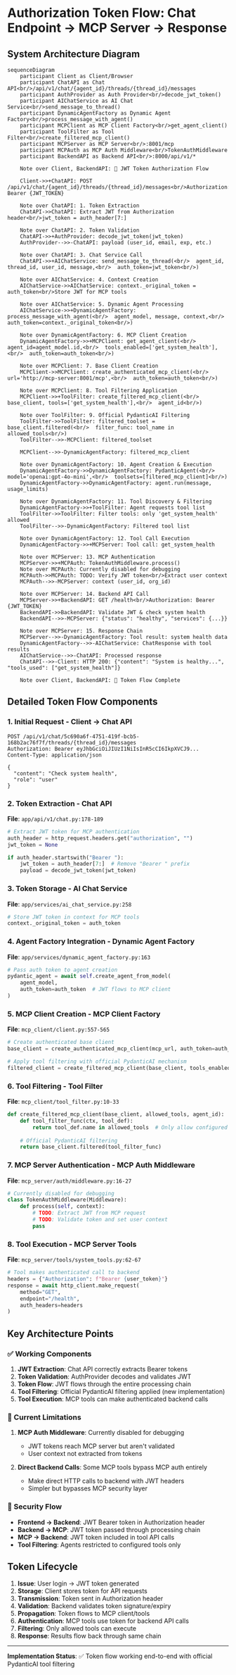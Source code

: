 # Authorization Token Flow: Chat Endpoint → MCP Server → Response

## System Architecture Diagram

```mermaid
sequenceDiagram
    participant Client as Client/Browser
    participant ChatAPI as Chat API<br/>/api/v1/chat/{agent_id}/threads/{thread_id}/messages
    participant AuthProvider as Auth Provider<br/>decode_jwt_token()
    participant AIChatService as AI Chat Service<br/>send_message_to_thread()
    participant DynamicAgentFactory as Dynamic Agent Factory<br/>process_message_with_agent()
    participant MCPClient as MCP Client Factory<br/>get_agent_client()
    participant ToolFilter as Tool Filter<br/>create_filtered_mcp_client()
    participant MCPServer as MCP Server<br/>:8001/mcp
    participant MCPAuth as MCP Auth Middleware<br/>TokenAuthMiddleware
    participant BackendAPI as Backend API<br/>:8000/api/v1/*

    Note over Client, BackendAPI: 🔐 JWT Token Authorization Flow

    Client->>+ChatAPI: POST /api/v1/chat/{agent_id}/threads/{thread_id}/messages<br/>Authorization: Bearer {JWT_TOKEN}
    
    Note over ChatAPI: 1. Token Extraction
    ChatAPI->>ChatAPI: Extract JWT from Authorization header<br/>jwt_token = auth_header[7:]
    
    Note over ChatAPI: 2. Token Validation
    ChatAPI->>+AuthProvider: decode_jwt_token(jwt_token)
    AuthProvider-->>-ChatAPI: payload (user_id, email, exp, etc.)
    
    Note over ChatAPI: 3. Chat Service Call
    ChatAPI->>+AIChatService: send_message_to_thread(<br/>  agent_id, thread_id, user_id, message,<br/>  auth_token=jwt_token<br/>)
    
    Note over AIChatService: 4. Context Creation
    AIChatService->>AIChatService: context._original_token = auth_token<br/>Store JWT for MCP tools
    
    Note over AIChatService: 5. Dynamic Agent Processing
    AIChatService->>+DynamicAgentFactory: process_message_with_agent(<br/>  agent_model, message, context,<br/>  auth_token=context._original_token<br/>)
    
    Note over DynamicAgentFactory: 6. MCP Client Creation
    DynamicAgentFactory->>+MCPClient: get_agent_client(<br/>  agent_id=agent_model.id,<br/>  tools_enabled=['get_system_health'],<br/>  auth_token=auth_token<br/>)
    
    Note over MCPClient: 7. Base Client Creation
    MCPClient->>MCPClient: create_authenticated_mcp_client(<br/>  url='http://mcp-server:8001/mcp',<br/>  auth_token=auth_token<br/>)
    
    Note over MCPClient: 8. Tool Filtering Application
    MCPClient->>+ToolFilter: create_filtered_mcp_client(<br/>  base_client, tools=['get_system_health'],<br/>  agent_id<br/>)
    
    Note over ToolFilter: 9. Official PydanticAI Filtering
    ToolFilter->>ToolFilter: filtered_toolset = base_client.filtered(<br/>  filter_func: tool_name in allowed_tools<br/>)
    ToolFilter-->>-MCPClient: filtered_toolset
    
    MCPClient-->>-DynamicAgentFactory: filtered_mcp_client
    
    Note over DynamicAgentFactory: 10. Agent Creation & Execution
    DynamicAgentFactory->>DynamicAgentFactory: PydanticAgent(<br/>  model='openai:gpt-4o-mini',<br/>  toolsets=[filtered_mcp_client]<br/>)
    DynamicAgentFactory->>DynamicAgentFactory: agent.run(message, usage_limits)
    
    Note over DynamicAgentFactory: 11. Tool Discovery & Filtering
    DynamicAgentFactory->>+ToolFilter: Agent requests tool list
    ToolFilter->>ToolFilter: Filter tools: only 'get_system_health' allowed
    ToolFilter-->>-DynamicAgentFactory: Filtered tool list

    Note over DynamicAgentFactory: 12. Tool Call Execution
    DynamicAgentFactory->>+MCPServer: Tool call: get_system_health
    
    Note over MCPServer: 13. MCP Authentication
    MCPServer->>+MCPAuth: TokenAuthMiddleware.process()
    Note over MCPAuth: Currently disabled for debugging
    MCPAuth->>MCPAuth: TODO: Verify JWT token<br/>Extract user context
    MCPAuth-->>-MCPServer: context (user_id, org_id)
    
    Note over MCPServer: 14. Backend API Call
    MCPServer->>+BackendAPI: GET /health<br/>Authorization: Bearer {JWT_TOKEN}
    BackendAPI->>BackendAPI: Validate JWT & check system health
    BackendAPI-->>-MCPServer: {"status": "healthy", "services": {...}}
    
    Note over MCPServer: 15. Response Chain
    MCPServer-->>-DynamicAgentFactory: Tool result: system health data
    DynamicAgentFactory-->>-AIChatService: ChatResponse with tool results
    AIChatService-->>-ChatAPI: Processed response
    ChatAPI-->>-Client: HTTP 200: {"content": "System is healthy...", "tools_used": ["get_system_health"]}

    Note over Client, BackendAPI: 🔄 Token Flow Complete
```

## Detailed Token Flow Components

### 1. **Initial Request** - Client → Chat API
```http
POST /api/v1/chat/5c690a6f-4751-419f-bcb5-168b2ac76f7f/threads/{thread_id}/messages
Authorization: Bearer eyJhbGciOiJIUzI1NiIsInR5cCI6IkpXVCJ9...
Content-Type: application/json

{
  "content": "Check system health",
  "role": "user"
}
```

### 2. **Token Extraction** - Chat API
**File**: `app/api/v1/chat.py:178-189`
```python
# Extract JWT token for MCP authentication
auth_header = http_request.headers.get("authorization", "")
jwt_token = None

if auth_header.startswith("Bearer "):
    jwt_token = auth_header[7:]  # Remove "Bearer " prefix
    payload = decode_jwt_token(jwt_token)
```

### 3. **Token Storage** - AI Chat Service  
**File**: `app/services/ai_chat_service.py:258`
```python
# Store JWT token in context for MCP tools
context._original_token = auth_token
```

### 4. **Agent Factory Integration** - Dynamic Agent Factory
**File**: `app/services/dynamic_agent_factory.py:163`
```python
# Pass auth token to agent creation
pydantic_agent = await self.create_agent_from_model(
    agent_model, 
    auth_token=auth_token  # JWT flows to MCP client
)
```

### 5. **MCP Client Creation** - MCP Client Factory
**File**: `mcp_client/client.py:557-565`
```python
# Create authenticated base client
base_client = create_authenticated_mcp_client(mcp_url, auth_token=auth_token)

# Apply tool filtering with official PydanticAI mechanism  
filtered_client = create_filtered_mcp_client(base_client, tools_enabled, agent_id)
```

### 6. **Tool Filtering** - Tool Filter
**File**: `mcp_client/tool_filter.py:10-33`
```python
def create_filtered_mcp_client(base_client, allowed_tools, agent_id):
    def tool_filter_func(ctx, tool_def):
        return tool_def.name in allowed_tools  # Only allow configured tools
    
    # Official PydanticAI filtering
    return base_client.filtered(tool_filter_func)
```

### 7. **MCP Server Authentication** - MCP Auth Middleware
**File**: `mcp_server/auth/middleware.py:16-27`
```python
# Currently disabled for debugging
class TokenAuthMiddleware(Middleware):
    def process(self, context):
        # TODO: Extract JWT from MCP request
        # TODO: Validate token and set user context
        pass
```

### 8. **Tool Execution** - MCP Server Tools
**File**: `mcp_server/tools/system_tools.py:62-67`
```python
# Tool makes authenticated call to backend
headers = {"Authorization": f"Bearer {user_token}"}
response = await http_client.make_request(
    method="GET",
    endpoint="/health",
    auth_headers=headers
)
```

## Key Architecture Points

### **✅ Working Components**
1. **JWT Extraction**: Chat API correctly extracts Bearer tokens
2. **Token Validation**: AuthProvider decodes and validates JWT
3. **Token Flow**: JWT flows through the entire processing chain
4. **Tool Filtering**: Official PydanticAI filtering applied (new implementation)
5. **Tool Execution**: MCP tools can make authenticated backend calls

### **🚨 Current Limitations**
1. **MCP Auth Middleware**: Currently disabled for debugging
   - JWT tokens reach MCP server but aren't validated
   - User context not extracted from tokens
   
2. **Direct Backend Calls**: Some MCP tools bypass MCP auth entirely
   - Make direct HTTP calls to backend with JWT headers
   - Simpler but bypasses MCP security layer

### **🔐 Security Flow**
- **Frontend → Backend**: JWT Bearer token in Authorization header
- **Backend → MCP**: JWT token passed through processing chain  
- **MCP → Backend**: JWT token included in tool API calls
- **Tool Filtering**: Agents restricted to configured tools only

## Token Lifecycle

1. **Issue**: User login → JWT token generated
2. **Storage**: Client stores token for API requests
3. **Transmission**: Token sent in Authorization header
4. **Validation**: Backend validates token signature/expiry
5. **Propagation**: Token flows to MCP client/tools
6. **Authentication**: MCP tools use token for backend API calls
7. **Filtering**: Only allowed tools can execute
8. **Response**: Results flow back through same chain

---

**Implementation Status**: ✅ Token flow working end-to-end with official PydanticAI tool filtering